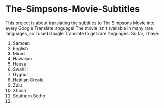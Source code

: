 # The-Simpsons-Movie-Subtitles

This project is about translating the subtitles to The Simpsons Movie into every Google Translate language! The movie isn't available in many rare languages, so I used Google Translate to get rare languages. So far, I have:
1. Samoan
2. English
3. Māori
4. Hawaiian
5. Hausa
6. Swahili
7. Uyghur
8. Hatitian Creole
9. Zulu
10. Xhosa
11. Southern Sotho
12. 
